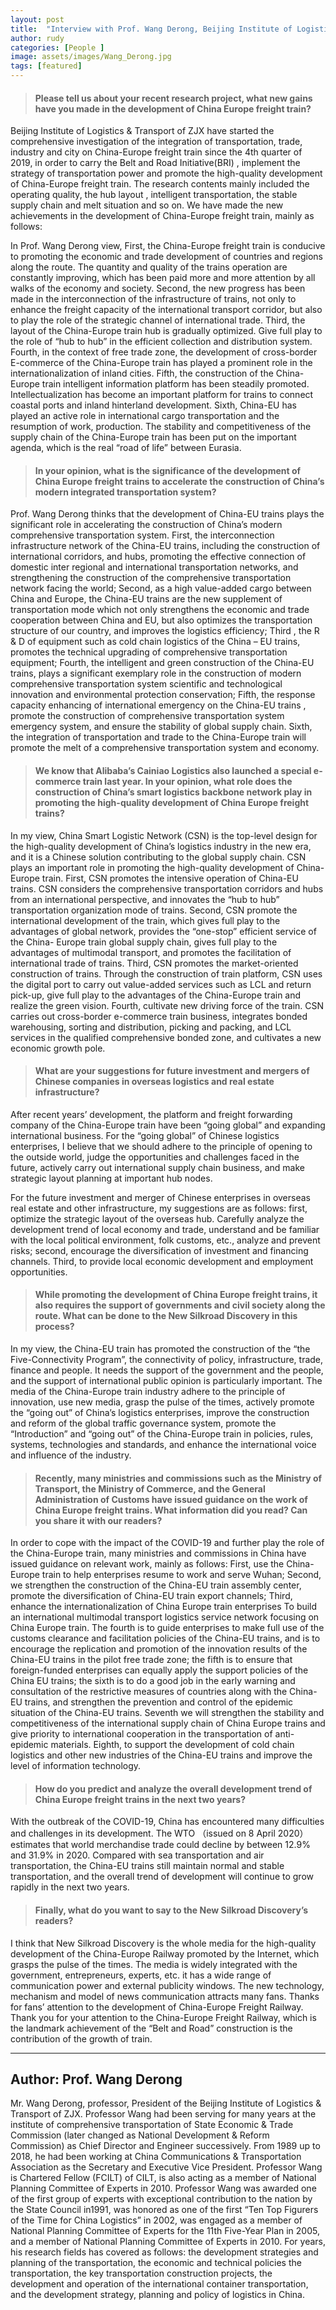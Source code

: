 ```yaml
---
layout: post
title:  "Interview with Prof. Wang Derong, Beijing Institute of Logistics & Transport of ZJX"
author: rudy
categories: [People ]
image: assets/images/Wang_Derong.jpg
tags: [featured]
---
```


> #### Please tell us about your recent research project, what new gains have you made in the development of China Europe freight train?



Beijing Institute of Logistics & Transport of ZJX have started the comprehensive investigation of the integration of transportation, trade, industry and city on China-Europe freight train since the 4th quarter of 2019, in order to carry the Belt and Road Initiative(BRI) , implement the strategy of transportation power and promote the high-quality development of China-Europe freight train. The research contents mainly included the operating quality, the hub layout , intelligent transportation, the stable supply chain and melt situation and so on. We have made the new achievements in the development of China-Europe freight train, mainly as follows:

In Prof. Wang Derong view, First, the China-Europe freight train is conducive to promoting the economic and trade development of countries and regions along the route. The quantity and quality of the trains operation are constantly improving, which has been paid more and more attention by all walks of the economy and society. Second, the new progress has been made in the interconnection of the infrastructure of trains, not only to enhance the freight capacity of the international transport corridor, but also to play the role of the strategic channel of international trade. Third, the layout of the China-Europe train hub is gradually optimized. Give full play to the role of “hub to hub” in the efficient collection and distribution system. Fourth, in the context of free trade zone, the development of cross-border E-commerce of the China-Europe train has played a prominent role in the internationalization of inland cities. Fifth, the construction of the China-Europe train intelligent information platform has been steadily promoted. Intellectualization has become an important platform for trains to connect coastal ports and inland hinterland development. Sixth, China-EU has played an active role in international cargo transportation and the resumption of work, production. The stability and competitiveness of the supply chain of the China-Europe train has been put on the important agenda, which is the real “road of life” between Eurasia.


> #### In your opinion, what is the significance of the development of China Europe freight trains to accelerate the construction of China’s modern integrated transportation system?


Prof. Wang Derong thinks that the development of China-EU trains plays the significant role in accelerating the construction of China’s modern comprehensive transportation system. First, the interconnection infrastructure network of the China-EU trains, including the construction of international corridors, and hubs, promoting the effective connection of domestic inter regional and international transportation networks, and strengthening the construction of the comprehensive transportation network facing the world; Second, as a high value-added cargo between China and Europe, the China-EU trains are the new supplement of transportation mode which not only strengthens the economic and trade cooperation between China and EU, but also optimizes the transportation structure of our country, and improves the logistics efficiency; Third , the R & D of equipment such as cold chain logistics of the China – EU trains, promotes the technical upgrading of comprehensive transportation equipment; Fourth, the intelligent and green construction of the China-EU trains, plays a significant exemplary role in the construction of modern comprehensive transportation system scientific and technological innovation and environmental protection conservation; Fifth, the response capacity enhancing of international emergency on the China-EU trains , promote the construction of comprehensive transportation system emergency system, and ensure the stability of global supply chain. Sixth, the integration of transportation and trade to the China-Europe train will promote the melt of a comprehensive transportation system and economy.

> #### We know that Alibaba’s Cainiao Logistics also launched a special e-commerce train last year. In your opinion, what role does the construction of China’s smart logistics backbone network play in promoting the high-quality development of China Europe freight trains?

In my view, China Smart Logistic Network (CSN) is the top-level design for the high-quality development of China’s logistics industry in the new era, and it is a Chinese solution contributing to the global supply chain. CSN plays an important role in promoting the high-quality development of China- Europe train. First, CSN promotes the intensive operation of China-EU trains. CSN considers the comprehensive transportation corridors and hubs from an international perspective, and innovates the “hub to hub” transportation organization mode of trains. Second, CSN promote the international development of the train, which gives full play to the advantages of global network, provides the “one-stop” efficient service of the China- Europe train global supply chain, gives full play to the advantages of multimodal transport, and promotes the facilitation of international trade of trains. Third, CSN promotes the market-oriented construction of trains. Through the construction of train platform, CSN uses the digital port to carry out value-added services such as LCL and return pick-up, give full play to the advantages of the China-Europe train and realize the green vision. Fourth, cultivate new driving force of the train. CSN carries out cross-border e-commerce train business, integrates bonded warehousing, sorting and distribution, picking and packing, and LCL services in the qualified comprehensive bonded zone, and cultivates a new economic growth pole.

> #### What are your suggestions for future investment and mergers of Chinese companies in overseas logistics and real estate infrastructure?

After recent years’ development, the platform and freight forwarding company of the China-Europe train have been “going global” and expanding international business. For the “going global” of Chinese logistics enterprises, I believe that we should adhere to the principle of opening to the outside world, judge the opportunities and challenges faced in the future, actively carry out international supply chain business, and make strategic layout planning at important hub nodes.

For the future investment and merger of Chinese enterprises in overseas real estate and other infrastructure, my suggestions are as follows: first, optimize the strategic layout of the overseas hub. Carefully analyze the development trend of local economy and trade, understand and be familiar with the local political environment, folk customs, etc., analyze and prevent risks; second, encourage the diversification of investment and financing channels. Third, to provide local economic development and employment opportunities.

> #### While promoting the development of China Europe freight trains, it also requires the support of governments and civil society along the route. What can be done to the New Silkroad Discovery in this process?

In my view, the China-EU train has promoted the construction of the “the Five-Connectivity Program”, the connectivity of policy, infrastructure, trade, finance and people. It needs the support of the government and the people, and the support of international public opinion is particularly important. The media of the China-Europe train industry adhere to the principle of innovation, use new media, grasp the pulse of the times, actively promote the “going out” of China’s logistics enterprises, improve the construction and reform of the global traffic governance system, promote the “Introduction” and “going out” of the China-Europe train in policies, rules, systems, technologies and standards, and enhance the international voice and influence of the industry.

> #### Recently, many ministries and commissions such as the Ministry of Transport, the Ministry of Commerce, and the General Administration of Customs have issued guidance on the work of China Europe freight trains. What information did you read? Can you share it with our readers?

In order to cope with the impact of the COVID-19 and further play the role of the China-Europe train, many ministries and commissions in China have issued guidance on relevant work, mainly as follows: First, use the China-Europe train to help enterprises resume to work and serve Wuhan; Second, we strengthen the construction of the China-EU train assembly center, promote the diversification of China-EU train export channels; Third, enhance the internationalization of China Europe train enterprises To build an international multimodal transport logistics service network focusing on China Europe train. The fourth is to guide enterprises to make full use of the customs clearance and facilitation policies of the China-EU trains, and is to encourage the replication and promotion of the innovation results of the China-EU trains in the pilot free trade zone; the fifth is to ensure that foreign-funded enterprises can equally apply the support policies of the China EU trains; the sixth is to do a good job in the early warning and consultation of the restrictive measures of countries along with the China-EU trains, and strengthen the prevention and control of the epidemic situation of the China-EU trains. Seventh we will strengthen the stability and competitiveness of the international supply chain of China Europe trains and give priority to international cooperation in the transportation of anti-epidemic materials. Eighth, to support the development of cold chain logistics and other new industries of the China-EU trains and improve the level of information technology.

> #### How do you predict and analyze the overall development trend of China Europe freight trains in the next two years?

With the outbreak of the COVID-19, China has encountered many difficulties and challenges in its development. The WTO （issued on 8 April 2020）estimates that world merchandise trade could decline by between 12.9% and 31.9% in 2020. Compared with sea transportation and air transportation, the China-EU trains still maintain normal and stable transportation, and the overall trend of development will continue to grow rapidly in the next two years.

> #### Finally, what do you want to say to the New Silkroad Discovery’s readers?

I think that New Silkroad Discovery is the whole media for the high-quality development of the China-Europe Railway promoted by the Internet, which grasps the pulse of the times. The media is widely integrated with the government, entrepreneurs, experts, etc. it has a wide range of communication power and external publicity windows. The new technology, mechanism and model of news communication attracts many fans. Thanks for fans’ attention to the development of China-Europe Freight Railway. Thank you for your attention to the China-Europe Freight Railway, which is the landmark achievement of the “Belt and Road” construction is the contribution of the growth of train.

 
***
## Author: Prof. Wang Derong

Mr. Wang Derong, professor, President of the Beijing Institute of Logistics & Transport of ZJX. Professor Wang had been serving for many years at the institute of comprehensive transportation of State Economic & Trade Commission (later changed as National Development & Reform Commission) as Chief Director and Engineer successively. From 1989 up to 2018, he had been working at China Communications & Transportation Association as the Secretary and Executive Vice President. Professor Wang is Chartered Fellow (FCILT) of CILT, is also acting as a member of National Planning Committee of Experts in 2010. Professor Wang was awarded one of the first group of experts with exceptional contribution to the nation by the State Council in1991, was honored as one of the first “Ten Top Figurers of the Time for China Logistics” in 2002, was engaged as a member of National Planning Committee of Experts for the 11th Five-Year Plan in 2005, and a member of National Planning Committee of Experts in 2010. For years, his research fields has covered as follows: the development strategies and planning of the transportation, the economic and technical policies the transportation, the key transportation construction projects, the development and operation of the international container transportation, and the development strategy, planning and policy of logistics in China.